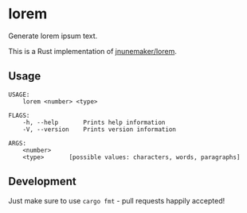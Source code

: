 # lorem
Generate lorem ipsum text.

This is a Rust implementation of [jnunemaker/lorem](https://github.com/jnunemaker/lorem).

## Usage

```
USAGE:
    lorem <number> <type>

FLAGS:
    -h, --help       Prints help information
    -V, --version    Prints version information

ARGS:
    <number>    
    <type>       [possible values: characters, words, paragraphs]
```

## Development

Just make sure to use `cargo fmt` - pull requests happily accepted!
